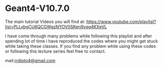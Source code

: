 # Geant4-V10.7.0

The main tutorial Videos you will find at:
https://www.youtube.com/playlist?list=PLLybgCU6QCGWgzNYOV0SKen9vqg4KXeVL

I have come through many problems while following this playlist and after spending  lot of time i have reproduced the codes where you might get stuck while taking these classes. If you find any problem while using these codes or following this lecture series feel free to contact.

mail:rrdipto4@gmail.com
